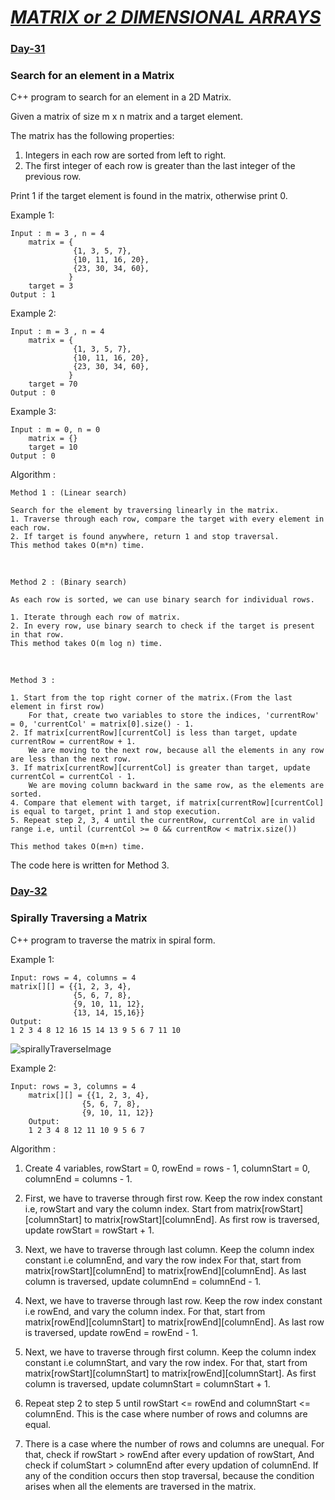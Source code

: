 # [***MATRIX or 2 DIMENSIONAL ARRAYS***](https://github.com/vaishnavi-konda/100-days-of-code/tree/main/Matrix)

### [Day-31](https://github.com/vaishnavi-konda/100-days-of-code/tree/main/Matrix/Day-31) 
### Search for an element in a Matrix

C++ program to search for an element in a 2D Matrix.

Given a matrix of size m x n matrix and a target element.

The matrix has the following properties:

1. Integers in each row are sorted from left to right.
2. The first integer of each row is greater than the last integer of the previous row.

Print 1 if the target element is found in the matrix, otherwise print 0.

Example 1:

    Input : m = 3 , n = 4
        matrix = {
                  {1, 3, 5, 7},
                  {10, 11, 16, 20},
                  {23, 30, 34, 60},
                 }
        target = 3
    Output : 1

Example 2:

    Input : m = 3 , n = 4
        matrix = {
                  {1, 3, 5, 7}, 
                  {10, 11, 16, 20}, 
                  {23, 30, 34, 60},
                 }
        target = 70
    Output : 0

Example 3:

    Input : m = 0, n = 0
        matrix = {}
        target = 10
    Output : 0

Algorithm :

    Method 1 : (Linear search)

    Search for the element by traversing linearly in the matrix.
    1. Traverse through each row, compare the target with every element in each row.
    2. If target is found anywhere, return 1 and stop traversal.
    This method takes O(m*n) time.

<br />

    Method 2 : (Binary search)

    As each row is sorted, we can use binary search for individual rows.

    1. Iterate through each row of matrix.
    2. In every row, use binary search to check if the target is present in that row.
    This method takes O(m log n) time.

<br />

    Method 3 :

    1. Start from the top right corner of the matrix.(From the last element in first row)
        For that, create two variables to store the indices, 'currentRow' = 0, 'currentCol' = matrix[0].size() - 1.
    2. If matrix[currentRow][currentCol] is less than target, update currentRow = currentRow + 1.
        We are moving to the next row, because all the elements in any row are less than the next row.
    3. If matrix[currentRow][currentCol] is greater than target, update currentCol = currentCol - 1.
        We are moving column backward in the same row, as the elements are sorted.
    4. Compare that element with target, if matrix[currentRow][currentCol] is equal to target, print 1 and stop execution.
    5. Repeat step 2, 3, 4 until the currentRow, currentCol are in valid range i.e, until (currentCol >= 0 && currentRow < matrix.size())

    This method takes O(m+n) time.

The code here is written for Method 3.

### [Day-32](https://github.com/vaishnavi-konda/100-days-of-code/tree/main/Matrix/Day-32) 
### Spirally Traversing a Matrix

C++ program to traverse the matrix in spiral form.

Example 1:

    Input: rows = 4, columns = 4
    matrix[][] = {{1, 2, 3, 4},
                  {5, 6, 7, 8},
                  {9, 10, 11, 12},
                  {13, 14, 15,16}}
    Output: 
    1 2 3 4 8 12 16 15 14 13 9 5 6 7 11 10

![spirallyTraverseImage](https://user-images.githubusercontent.com/74097479/101493841-94d31c00-398c-11eb-9340-548cc0daed7e.PNG)

Example 2:

    Input: rows = 3, columns = 4
        matrix[][] = {{1, 2, 3, 4},
                    {5, 6, 7, 8},
                    {9, 10, 11, 12}}
        Output: 
        1 2 3 4 8 12 11 10 9 5 6 7

Algorithm :

1. Create 4 variables, rowStart = 0, rowEnd = rows - 1, columnStart = 0, columnEnd = columns - 1.

2.  First, we have to traverse through first row. 
    Keep the row index constant i.e, rowStart and vary the column index.
    Start from matrix[rowStart][columnStart] to matrix[rowStart][columnEnd].
    As first row is traversed, update rowStart = rowStart + 1.

3.  Next, we have to traverse through last column. 
    Keep the column index constant i.e columnEnd, and vary the row index
    For that, start from matrix[rowStart][columnEnd] to matrix[rowEnd][columnEnd].
    As last column is traversed, update columnEnd = columnEnd - 1.

4.  Next, we have to traverse through last row. 
    Keep the row index constant i.e rowEnd, and vary the column index.
    For that, start from matrix[rowEnd][columnStart] to matrix[rowEnd][columnEnd].
    As last row is traversed, update rowEnd = rowEnd - 1.

5.  Next, we have to traverse through first column. 
    Keep the column index constant i.e columnStart, and vary the row index.
    For that, start from matrix[rowStart][columnStart] to matrix[rowEnd][columnStart].
    As first column is traversed, update columnStart = columnStart + 1.

6.  Repeat step 2 to step 5 until rowStart <= rowEnd and columnStart <= columnEnd.
    This is the case where number of rows and columns are equal.

7.  There is a case where the number of rows and columns are unequal.
    For that, check if rowStart > rowEnd after every updation of rowStart, 
    And check if columStart > columnEnd after every updation of columnEnd.
    If any of the condition occurs then stop traversal, because the condition arises when all the elements are traversed in the matrix.
